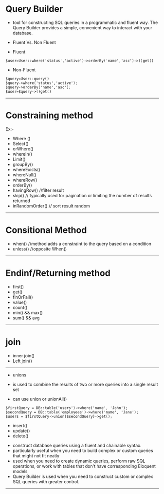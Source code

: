
# Query Builder 

* tool for constructing SQL queries in a programmatic and fluent way. The Query Builder provides a simple, convenient way to interact with your database.

* Fluent Vs. Non Fluent 

* Fluent
```
$user=User::where('status','active')->orderBy('name','asc')->()get()
```
* Non-Fluent

```
$query=User::query()
$query->where('status','active');
$query->orderBy('name','asc');
$user=$query->()get()
```
______________________________________________________________
# Constraining method 

Ex:-

- Where ()
- Select()
- orWhere()
- whereIn()
- Limit()
- groupBy()
- whereExists()
- whereNull()
- whereRow()
- orderBy()
- havingRow() //filter result 
- skip() // typically used for pagination or limiting the number of results returned
- inRandomOrder() // sort result random 


______________________________________________________________
# Consitional Method

- when() //method adds a constraint to the query based on a condition 
- unless() //opposite When()

______________________________________________________________
# Endinf/Returning method

- first()
- get()
- finOrFail()
- value()
- count()
- min() && max()
- sum() && avg

______________________________________________________________
# join 

- inner join()
- Left join()

______________________________________________________________
* unions

* is used to combine the results of two or more queries into a single result set
* can use union or unionAll()
```
$firstQuery = DB::table('users')->where('name', 'John');
$secondQuery = DB::table('employees')->where('name', 'Jane');
$users = $firstQuery->union($secondQuery)->get();
```
- insert()
- update() 
- delete()


* construct database queries using a fluent and chainable syntax.
* particularly useful when you need to build complex or custom queries that might not fit neatly 
* used when you need to create dynamic queries, perform raw SQL operations, or work with tables that don't have corresponding Eloquent models
* Query Builder is used when you need to construct custom or complex SQL queries with greater control. 
___________________________________________________________________
